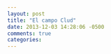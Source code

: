 ```yaml
---
layout: post
title: "El campo Clud"
date: 2013-12-03 14:28:06 -0500
comments: true
categories: 
---
```

